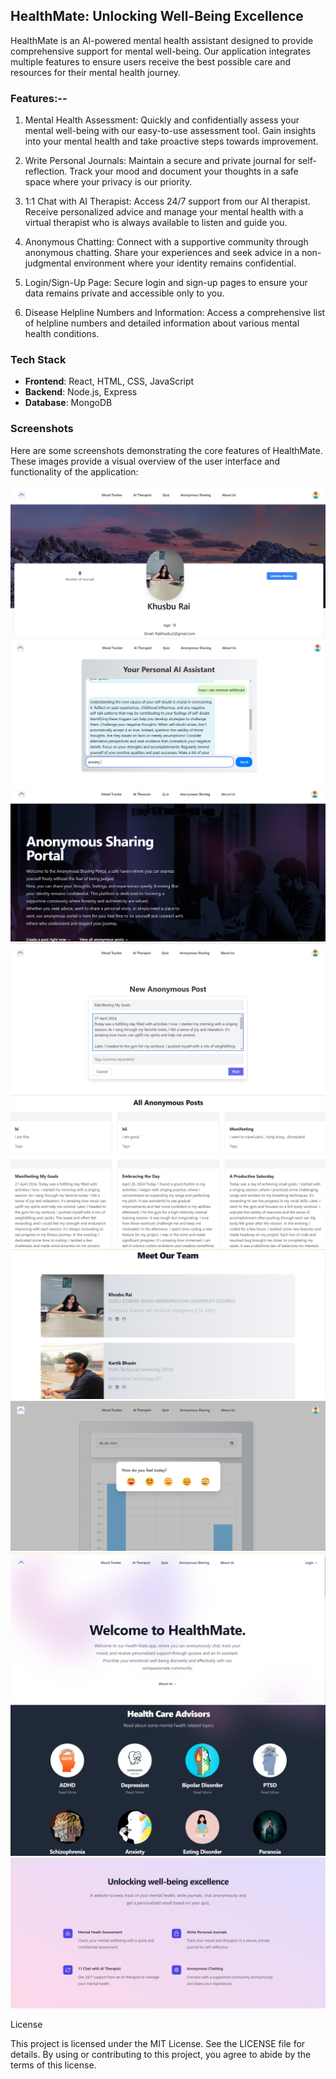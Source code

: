 ## HealthMate: Unlocking Well-Being Excellence

HealthMate is an AI-powered mental health assistant designed to provide comprehensive support for mental well-being. Our application integrates multiple features to ensure users receive the best possible care and resources for their mental health journey.

### Features:--

1) Mental Health Assessment: Quickly and confidentially assess your mental well-being with our easy-to-use assessment tool. Gain insights into your mental health and take proactive steps towards improvement.

2) Write Personal Journals: Maintain a secure and private journal for self-reflection. Track your mood and document your thoughts in a safe space where your privacy is our priority.

3) 1:1 Chat with AI Therapist: Access 24/7 support from our AI therapist. Receive personalized advice and manage your mental health with a virtual therapist who is always available to listen and guide you.

4) Anonymous Chatting: Connect with a supportive community through anonymous chatting. Share your experiences and seek advice in a non-judgmental environment where your identity remains confidential.

5) Login/Sign-Up Page: Secure login and sign-up pages to ensure your data remains private and accessible only to you.

6) Disease Helpline Numbers and Information: Access a comprehensive list of helpline numbers and detailed information about various mental health conditions.


### Tech Stack

- **Frontend**: React, HTML, CSS, JavaScript
- **Backend**: Node.js, Express
- **Database**: MongoDB

### Screenshots

Here are some screenshots demonstrating the core features of HealthMate. These images provide a visual overview of the user interface and functionality of the application:


![Screenshot 1](frontend/public/screenshot1.png)
![Screenshot 2](frontend/public/screenshot2.png)
![Screenshot 3](frontend/public/Screenshot3.png)
![Screenshot 4](frontend/public/Screenshot4.png)
![Screenshot 5](frontend/public/Screenshot5.png)
![Screenshot 6](frontend/public/screenshot6.png)
![Screenshot 7](frontend/public/Screenshot7.png)
![Screenshot 8](frontend/public/Screenshot8.png)
![Screenshot 9](frontend/public/screenshot9.png)
![Screenshot 10](frontend/public/screenshot10.png)

License

This project is licensed under the MIT License. See the LICENSE file for details. By using or contributing to this project, you agree to abide by the terms of this license.
